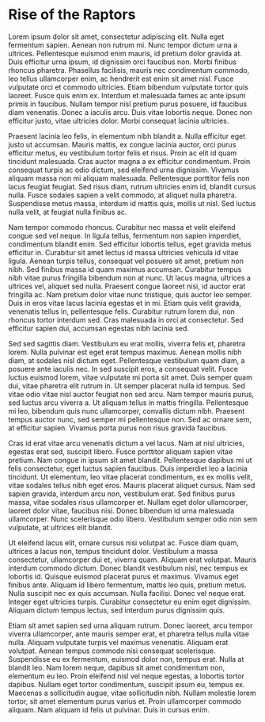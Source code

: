 # Rise of the Raptors

Lorem ipsum dolor sit amet, consectetur adipiscing elit. Nulla eget fermentum sapien. Aenean non rutrum mi. Nunc tempor dictum urna a ultrices. Pellentesque euismod enim mauris, id pretium dolor gravida at. Duis efficitur urna ipsum, id dignissim orci faucibus non. Morbi finibus rhoncus pharetra. Phasellus facilisis, mauris nec condimentum commodo, leo tellus ullamcorper enim, ac hendrerit est enim sit amet nisl. Fusce vulputate orci et commodo ultricies. Etiam bibendum vulputate tortor quis laoreet. Fusce quis enim ex. Interdum et malesuada fames ac ante ipsum primis in faucibus. Nullam tempor nisl pretium purus posuere, id faucibus diam venenatis. Donec a iaculis arcu. Duis vitae lobortis neque. Donec non efficitur justo, vitae ultricies dolor. Morbi consequat lacinia ultricies.

Praesent lacinia leo felis, in elementum nibh blandit a. Nulla efficitur eget justo ut accumsan. Mauris mattis, ex congue lacinia auctor, orci purus efficitur metus, eu vestibulum tortor felis et risus. Proin ac elit id quam tincidunt malesuada. Cras auctor magna a ex efficitur condimentum. Proin consequat turpis ac odio dictum, sed eleifend urna dignissim. Vivamus aliquam massa non mi aliquam malesuada. Pellentesque porttitor felis non lacus feugiat feugiat. Sed risus diam, rutrum ultricies enim id, blandit cursus nulla. Fusce sodales sapien a velit commodo, at aliquet nulla pharetra. Suspendisse metus massa, interdum id mattis quis, mollis ut nisl. Sed luctus nulla velit, at feugiat nulla finibus ac.

Nam tempor commodo rhoncus. Curabitur nec massa et velit eleifend congue sed vel neque. In ligula tellus, fermentum non sapien imperdiet, condimentum blandit enim. Sed efficitur lobortis tellus, eget gravida metus efficitur in. Curabitur sit amet lectus id massa ultricies vehicula id vitae ligula. Aenean turpis tellus, consequat vel posuere sit amet, pretium non nibh. Sed finibus massa id quam maximus accumsan. Curabitur tempus nibh vitae purus fringilla bibendum non at nunc. Ut lacus magna, ultrices a ultrices vel, aliquet sed nulla. Praesent congue laoreet nisi, id auctor erat fringilla ac. Nam pretium dolor vitae nunc tristique, quis auctor leo semper. Duis in eros vitae lacus lacinia egestas et in mi. Etiam quis velit gravida, venenatis tellus in, pellentesque felis. Curabitur rutrum lorem dui, non rhoncus tortor interdum sed. Cras malesuada in orci at consectetur. Sed efficitur sapien dui, accumsan egestas nibh lacinia sed.

Sed sed sagittis diam. Vestibulum eu erat mollis, viverra felis et, pharetra lorem. Nulla pulvinar est eget erat tempus maximus. Aenean mollis nibh diam, at sodales nisl dictum eget. Pellentesque vestibulum quam diam, a posuere ante iaculis nec. In sed suscipit eros, a consequat velit. Fusce luctus euismod lorem, vitae vulputate mi porta sit amet. Duis semper quam dui, vitae pharetra elit rutrum in. Ut semper placerat nulla id tempus. Sed vitae odio vitae nisl auctor feugiat non sed arcu. Nam tempor mauris purus, sed luctus arcu viverra a. Ut aliquam tellus in mattis fringilla. Pellentesque mi leo, bibendum quis nunc ullamcorper, convallis dictum nibh. Praesent tempus auctor nunc, sed semper mi pellentesque non. Sed ac ornare sem, at efficitur sapien. Vivamus porta purus non risus gravida faucibus.

Cras id erat vitae arcu venenatis dictum a vel lacus. Nam at nisl ultricies, egestas erat sed, suscipit libero. Fusce porttitor aliquam sapien vitae pretium. Nam congue in ipsum sit amet blandit. Pellentesque dapibus mi ut felis consectetur, eget luctus sapien faucibus. Duis imperdiet leo a lacinia tincidunt. Ut elementum, leo vitae placerat condimentum, ex ex mollis velit, vitae sodales tellus nibh eget eros. Mauris placerat aliquet cursus. Nam sed sapien gravida, interdum arcu non, vestibulum erat. Sed finibus purus massa, vitae sodales risus ullamcorper et. Nullam eget dolor ullamcorper, laoreet dolor vitae, faucibus nisi. Donec bibendum id urna malesuada ullamcorper. Nunc scelerisque odio libero. Vestibulum semper odio non sem vulputate, at ultrices elit blandit.

Ut eleifend lacus elit, ornare cursus nisi volutpat ac. Fusce diam quam, ultrices a lacus non, tempus tincidunt dolor. Vestibulum a massa consectetur, ullamcorper dui et, viverra quam. Aliquam erat volutpat. Mauris interdum commodo dictum. Donec blandit vestibulum nisl, nec tempus ex lobortis id. Quisque euismod placerat purus et maximus. Vivamus eget finibus ante. Aliquam id libero fermentum, mattis leo quis, pretium metus. Nulla suscipit nec ex quis accumsan. Nulla facilisi. Donec vel neque erat. Integer eget ultricies turpis. Curabitur consectetur eu enim eget dignissim. Aliquam dictum tempus lectus, sed interdum purus dignissim quis.

Etiam sit amet sapien sed urna aliquam rutrum. Donec laoreet, arcu tempor viverra ullamcorper, ante mauris semper erat, et pharetra tellus nulla vitae nulla. Aliquam vulputate turpis vel maximus venenatis. Aliquam erat volutpat. Aenean tempus commodo nisi consequat scelerisque. Suspendisse eu ex fermentum, euismod dolor non, tempus erat. Nulla at blandit leo. Nam lorem neque, dapibus sit amet condimentum non, elementum eu leo. Proin eleifend nisl vel neque egestas, a lobortis tortor dapibus. Nullam eget tortor condimentum, suscipit ipsum eu, tempus ex. Maecenas a sollicitudin augue, vitae sollicitudin nibh. Nullam molestie lorem tortor, sit amet elementum purus varius et. Proin ullamcorper commodo aliquam. Nam aliquam id felis ut pulvinar. Duis in cursus enim.